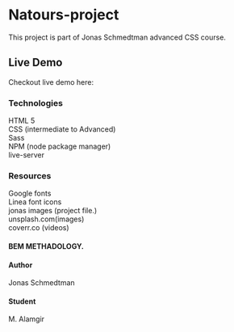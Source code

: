 # Natours-project
This project is part of Jonas Schmedtman advanced CSS course.<br/>
## Live Demo
Checkout live demo here:
### Technologies
HTML 5<br/>
CSS (intermediate to Advanced)<br/>
Sass<br/>
NPM (node package manager)<br/>
live-server<br/>
### Resources
Google fonts<br/>
Linea font icons<br />
jonas images (project file.)<br/>
unsplash.com(images)<br/>
coverr.co (videos)<br />

#### BEM METHADOLOGY.
#### Author
Jonas Schmedtman
#### Student
M. Alamgir
